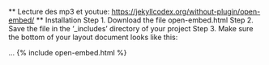 ** Lecture des mp3 et youtue: https://jekyllcodex.org/without-plugin/open-embed/ **
Installation
Step 1. Download the file open-embed.html
Step 2. Save the file in the ‘_includes’ directory of your project
Step 3. Make sure the bottom of your layout document looks like this:

...
{% include open-embed.html %}
</body>
</html>


